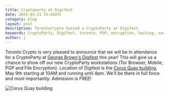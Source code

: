 ```yaml
---
title: Cryptoparty at Digifest
date: 2015-03-21 15:41UTC
category: blog
layout: post
description: TorontoCrypto hosted a CryptoParty at Digifest
keywords: CryptoParty, Digifest, toronto, PGP, encryption, hacking, security, privacy, i2p, tor
author: j
---
```


Toronto Crypto is very pleased to announce that we will
be in attendance for a CryptoParty at [George Brown's Digifest](http://torontodigifest.ca/2015) this year! This
will give us a chance to show off our new CryptoParty
workstations (Tor Browser, Mobile, PGP and File Encryption).
Location of Digifest is the [Corus Quay building](http://www.yelp.ca/biz/corus-quay-toronto), May 9th
starting at 10AM and running until 4pm. We'll be there in full
force and most importantly: Admission is $FREE$!

![Corus Quay building](https://torontocrypto.org/img/o.jpg)
